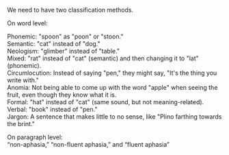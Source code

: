 We need to have two classification methods.

On word level:

Phonemic: "spoon" as "poon" or "stoon."  
Semantic: "cat" instead of "dog."  
Neologism: "glimber" instead of "table."  
Mixed: "rat" instead of "cat" (semantic) and then changing it to "lat" (phonemic).  
Circumlocution: Instead of saying "pen," they might say, "It's the thing you write with."  
Anomia: Not being able to come up with the word "apple" when seeing the fruit, even though they know what it is.  
Formal: "hat" instead of "cat" (same sound, but not meaning-related).  
Verbal: "book" instead of "pen."  
Jargon: A sentence that makes little to no sense, like "Plino farthing towards the brint."

On paragraph level:  
“non-aphasia,” “non-fluent aphasia,” and “fluent aphasia”
